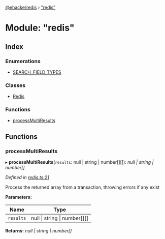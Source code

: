 [@ehacke/redis](../README.md) › ["redis"](_redis_.md)

# Module: "redis"

## Index

### Enumerations

* [SEARCH_FIELD_TYPES](../enums/_redis_.search_field_types.md)

### Classes

* [Redis](../classes/_redis_.redis.md)

### Functions

* [processMultiResults](_redis_.md#processmultiresults)

## Functions

###  processMultiResults

▸ **processMultiResults**(`results`: null | string | number[][]): *null | string | number[]*

*Defined in [redis.ts:21](https://github.com/ehacke/redis/blob/7144f0c/redis.ts#L21)*

Process the returned array from a transaction, throwing errors if any exist

**Parameters:**

Name | Type |
------ | ------ |
`results` | null &#124; string &#124; number[][] |

**Returns:** *null | string | number[]*
